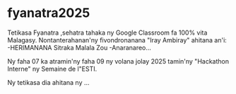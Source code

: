 # fyanatra2025
Tetikasa Fyanatra ,sehatra tahaka ny Google Classroom fa 100% vita Malagasy.
Nontanterahanan'ny fivondronanana "Iray Ambiray" ahitana an'i:
-HERIMANANA Sitraka Malala Zou 
-Anaranareo...


Ny faha 07 ka atramin'ny faha 09 ny volana jolay 2025 tamin'ny "Hackathon Interne" ny Semaine de l"ESTI.

Ny tetikasa dia ahitana ny ...
